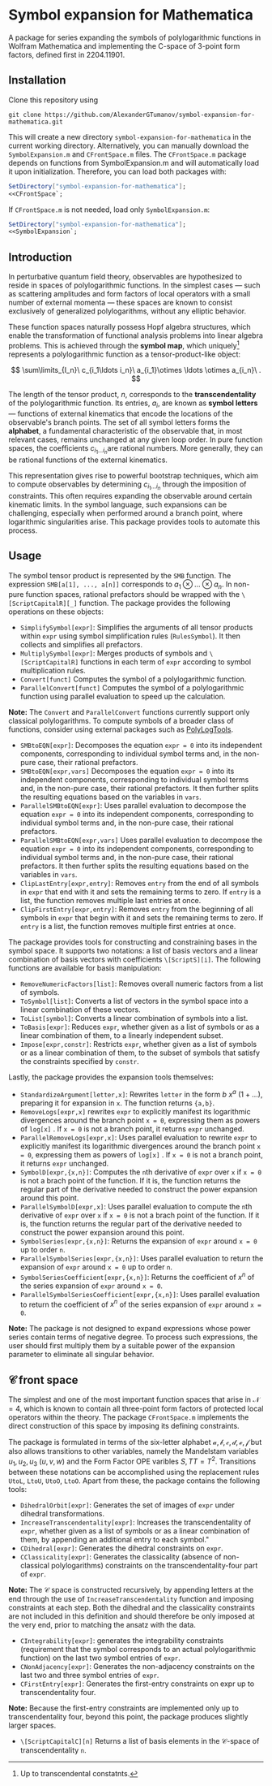 # Symbol expansion for Mathematica
A package for series expanding the symbols of polylogarithmic functions in Wolfram Mathematica and implementing the C-space of 3-point form factors, defined first in 2204.11901.
## Installation
Clone this repository using
```console
git clone https://github.com/AlexanderGTumanov/symbol-expansion-for-mathematica.git
```
This will create a new directory ``symbol-expansion-for-mathematica`` in the current working directory. Alternatively, you can manually download the ``SymbolExpansion.m`` and  ``CFrontSpace.m`` files. The ``CFrontSpace.m`` package depends on functions from SymbolExpansion.m and will automatically load it upon initialization. Therefore, you can load both packages with:
```mathematica
SetDirectory["symbol-expansion-for-mathematica"];
<<CFrontSpace`;
```
If ``CFrontSpace.m`` is not needed, load only ``SymbolExpansion.m``:
```mathematica
SetDirectory["symbol-expansion-for-mathematica"];
<<SymbolExpansion`;
```
## Introduction
In perturbative quantum field theory, observables are hypothesized to reside in spaces of polylogarithmic functions. In the simplest cases — such as scattering amplitudes and form factors of local operators with a small number of external momenta — these spaces are known to consist exclusively of generalized polylogarithms, without any elliptic behavior.

These function spaces naturally possess Hopf algebra structures, which enable the transformation of functional analysis problems into linear algebra problems. This is achieved through the **symbol map**, which uniquely[^1] represents a polylogarithmic function as a tensor-product-like object:

$$
\sum\limits_{I_n}\ c_{i_1\ldots i_n}\ a_{i_1}\otimes \ldots \otimes a_{i_n}\ .
$$

The length of the tensor product, $n$, corresponds to the **transcendentality** of the polylogarithmic function. Its entries, $a_i$​, are known as **symbol letters** — functions of external kinematics that encode the locations of the observable's branch points. The set of all symbol letters forms the **alphabet**, a fundamental characteristic of the observable that, in most relevant cases, remains unchanged at any given loop order. In pure function spaces, the coefficients $c_{i_1\ldots i_n}$​​ are rational numbers. More generally, they can be rational functions of the external kinematics.

This representation gives rise to powerful bootstrap techniques, which aim to compute observables by determining $c_{i_1\ldots i_n}$ through the imposition of constraints. This often requires expanding the observable around certain kinematic limits. In the symbol language, such expansions can be challenging, especially when performed around a branch point, where logarithmic singularities arise. This package provides tools to automate this process.

## Usage
The symbol tensor product is represented by the ``SMB`` function. The expression ``SMB[a[1], ..., a[n]]`` corresponds to $a_1\otimes\ldots\otimes a_n$. In non-pure function spaces, rational prefactors should be wrapped with the ``\[ScriptCapitalR][_]`` function. The package provides the following operations on these objects:

* ``SimplifySymbol[expr]``: Simplifies the arguments of all tensor products within ``expr`` using symbol simplification rules (``RulesSymbol``). It then collects and simplifies all prefactors.
* ``MultiplySymbol[expr]``: Merges products of symbols and ``\[ScriptCapitalR]`` functions in each term of ``expr`` according to symbol multiplication rules.
* ``Convert[funct]`` Computes the symbol of a polylogarithmic function.
* ``ParallelConvert[funct]`` Computes the symbol of a polylogarithmic function using parallel evaluation to speed up the calculation.

**Note:** The ``Convert`` and ``ParallelConvert`` functions currently support only classical polylogarithms. To compute symbols of a broader class of functions, consider using external packages such as [PolyLogTools](https://gitlab.com/pltteam/plt).

* ``SMBtoEQN[expr]``: Decomposes the equation ``expr = 0`` into its independent components, corresponding to individual symbol terms and, in the non-pure case, their rational prefactors.
* ``SMBtoEQN[expr,vars]`` Decomposes the equation ``expr = 0`` into its independent components, corresponding to individual symbol terms and, in the non-pure case, their rational prefactors. It then further splits the resulting equations based on the variables in ``vars``.
* ``ParallelSMBtoEQN[expr]``: Uses parallel evaluation to decompose the equation ``expr = 0`` into its independent components, corresponding to individual symbol terms and, in the non-pure case, their rational prefactors.
* ``ParallelSMBtoEQN[expr,vars]`` Uses parallel evaluation to decompose the equation ``expr = 0`` into its independent components, corresponding to individual symbol terms and, in the non-pure case, their rational prefactors. It then further splits the resulting equations based on the variables in ``vars``.
* ``ClipLastEntry[expr,entry]``: Removes ``entry`` from the end of all symbols in ``expr`` that end with it and sets the remaining terms to zero. If ``entry`` is a list, the function removes multiple last entries at once.
* ``ClipFirstEntry[expr,entry]``: Removes ``entry`` from the beginning of all symbols in ``expr`` that begin with it and sets the remaining terms to zero. If ``entry`` is a list, the function removes multiple first entries at once.

The package provides tools for constructing and constraining bases in the symbol space. It supports two notations: a list of basis vectors and a linear combination of basis vectors with coefficients ``\[ScriptS][i]``. The following functions are available for basis manipulation:

* ``RemoveNumericFactors[list]``: Removes overall numeric factors from a list of symbols.
* ``ToSymbol[list]``: Converts a list of vectors in the symbol space into a linear combination of these vectors.
* ``ToList[symbol]``: Converts a linear combination of symbols into a list.
* ``ToBasis[expr]``: Reduces ``expr``, whether given as a list of symbols or as a linear combination of them, to a linearly independent subset.
* ``Impose[expr,constr]``: Restricts ``expr``, whether given as a list of symbols or as a linear combination of them, to the subset of symbols that satisfy the constraints specified by ``constr``.

Lastly, the package provides the expansion tools themselves:

* ``StandardizeArgument[letter,x]``: Rewrites ``letter`` in the form $b\ x^a\ (1 + \ldots)$, preparing it for expansion in ``x``. The function returns ``{a,b}``.
* ``RemoveLogs[expr,x]`` rewrites ``expr`` to explicitly manifest its logarithmic divergences around the branch point ``x = 0``, expressing them as powers of ``log[x]`` . If ``x = 0`` is not a branch point, it returns ``expr`` unchanged.
* ``ParallelRemoveLogs[expr,x]``: Uses parallel evaluation to rewrite ``expr`` to explicitly manifest its logarithmic divergences around the branch point ``x = 0``, expressing them as powers of ``log[x]`` . If ``x = 0`` is not a branch point, it returns ``expr`` unchanged.
* ``SymbolD[expr,{x,n}]``: Computes the ``n``th derivative of ``expr`` over ``x`` if ``x = 0`` is not a brach point of the function. If it is, the function returns the regular part of the derivative needed to construct the power expansion around this point.
* ``ParallelSymbolD[expr,x]``: Uses parallel evaluation to compute the ``n``th derivative of ``expr`` over ``x`` if ``x = 0`` is not a brach point of the function. If it is, the function returns the regular part of the derivative needed to construct the power expansion around this point.
* ``SymbolSeries[expr,{x,n}]``: Returns the expansion of ``expr`` around ``x = 0`` up to order ``n``.
* ``ParallelSymbolSeries[expr,{x,n}]``: Uses parallel evaluation to return the expansion of ``expr`` around ``x = 0`` up to order ``n``.
* ``SymbolSeriesCoefficient[expr,{x,n}]``: Returns the coefficient of $x^n$ of the series expansion of ``expr`` around ``x = 0``.
* ``ParallelSymbolSeriesCoefficient[expr,{x,n}]``: Uses parallel evaluation to return the coefficient of $x^n$ of the series expansion of ``expr`` around ``x = 0``.

**Note:** The package is not designed to expand expressions whose power series contain terms of negative degree. To process such expressions, the user should first multiply them by a suitable power of the expansion parameter to eliminate all singular behavior.

## $\mathcal{C}$ front space

The simplest and one of the most important function spaces that arise in $\mathcal{N} = 4$, which is known to contain all three-point form factors of protected local operators within the theory. The package ``CFrontSpace.m`` implements the direct construction of this space by imposing its defining constraints.

The package is formulated in terms of the six-letter alphabet $\mathcal{a},\mathcal{b},\mathcal{c},\mathcal{d},\mathcal{e},\mathcal{f}$ but also allows transitions to other variables, namely the Mandelstam variables $u_1,u_2,u_3$ ($u,v,w$) and the Form Factor OPE varibles $S, TT = T^2$. Transitions between these notations can be accomplished using the replacement rules ``UtoL``, ``LtoU``, ``UtoO``, ``LtoO``. Apart from these, the package contains the following tools:

* ``DihedralOrbit[expr]``: Generates the set of images of ``expr`` under dihedral transformations.
* ``IncreaseTranscendentality[expr]``: Increases the transcendentality of ``expr``, whether given as a list of symbols or as a linear combination of them, by appending an additional entry to each symbol."
* ``CDihedral[expr]``: Generates the dihedral constraints on ``expr``.
* ``CClassicality[expr]``: Generates the classicality (absence of non-classical polylogarithms) constraints on the transcendentality-four part of ``expr``.

**Note:** The $\mathcal{C}$ space is constructed recursively, by appending letters at the end through the use of ``IncreaseTranscendentality`` function and imposing constraints at each step. Both the dihedral and the classicality constraints are not included in this definition and should therefore be only imposed at the very end, prior to matching the ansatz with the data.

* ``CIntegrability[expr]``: generates the integrability constraints (requirement that the symbol corresponds to an actual polylogarithmic function) on the last two symbol entries of ``expr``.
* ``CNonAdjacency[expr]``: Generates the non-adjacency constraints on the last two and three symbol entries of ``expr``.
* ``CFirstEntry[expr]``: Generates the first-entry constraints on expr up to transcendentality four.

**Note:** Because the first-entry constraints are implemented only up to transcendentality four, beyond this point, the package produces slightly larger spaces.

* ``\[ScriptCapitalC][n]`` Returns a list of basis elements in the $\mathcal{C}$-space of transcendentality ``n``.

[^1]: Up to transcendental constatnts.
